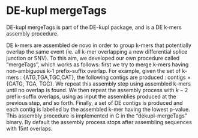 # DE-kupl mergeTags

DE-kupl mergeTags is part of the DE-kupl package, and is a DE k-mers assembly procedure.

DE k-mers are assembled de novo in order to group k-mers that potentially overlap the same event (ie. all k-mer overlapping a new differential splice junction or SNV). To this aim, we developed our own procedure called “mergeTags”, which works as follows: first we try to merge k-mers having non-ambiguous k-1 prefix-suffix overlap. For example, given the set of k-mers : {ATG,TGA,TGC,CAT}, the following contigs are produced : contigs = {CATG, TGA, TGC}. We repeat this assembly step using assembled k-mers until no overlap is found. We then repeat the assembly process with $k-2$ prefix-suffix overlaps, using as input the assemblies produced at the previous step, and so forth. Finally, a set of DE contigs is produced and each contig is labelled by the assembled k-mer having the lowest p-value. This assembly procedure is implemented in C in the “dekupl-mergeTags” binary. By default the assembly process stops after assembling sequences with 15nt overlaps.
